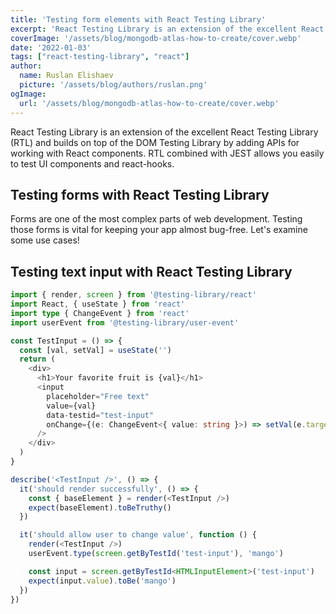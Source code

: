 ```yaml
---
title: 'Testing form elements with React Testing Library'
excerpt: 'React Testing Library is an extension of the excellent React Testing Library. Let's examine testing forms use cases by examples.'
coverImage: '/assets/blog/mongodb-atlas-how-to-create/cover.webp'
date: '2022-01-03'
tags: ["react-testing-library", "react"]
author:
  name: Ruslan Elishaev
  picture: '/assets/blog/authors/ruslan.png'
ogImage:
  url: '/assets/blog/mongodb-atlas-how-to-create/cover.webp'
---
```


React Testing Library is an extension of the excellent React Testing Library (RTL) and builds on top of the DOM Testing Library by adding APIs for working with React components.
RTL combined with JEST allows you easily to test UI components and react-hooks.

## Testing forms with React Testing Library
Forms are one of the most complex parts of web development. Testing those forms is vital for keeping your app almost bug-free.
Let's examine some use cases!


## Testing text input with React Testing Library

```typescript jsx
import { render, screen } from '@testing-library/react'
import React, { useState } from 'react'
import type { ChangeEvent } from 'react'
import userEvent from '@testing-library/user-event'

const TestInput = () => {
  const [val, setVal] = useState('')
  return (
    <div>
      <h1>Your favorite fruit is {val}</h1>
      <input
        placeholder="Free text"
        value={val}
        data-testid="test-input"
        onChange={(e: ChangeEvent<{ value: string }>) => setVal(e.target.value)}
      />
    </div>
  )
}

describe('<TestInput />', () => {
  it('should render successfully', () => {
    const { baseElement } = render(<TestInput />)
    expect(baseElement).toBeTruthy()
  })

  it('should allow user to change value', function () {
    render(<TestInput />)
    userEvent.type(screen.getByTestId('test-input'), 'mango')

    const input = screen.getByTestId<HTMLInputElement>('test-input')
    expect(input.value).toBe('mango')
  })
})

```

